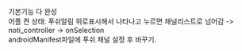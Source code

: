 기본기능 다 완성<br>
어플 켠 상태: 푸쉬알림 위로표시해서 나타나고 누르면 채널리스트로 넘어감  -> noti_controller -> onSelection
<br>
androidManifest파일에 푸쉬 채널 설정 후 바꾸기.

